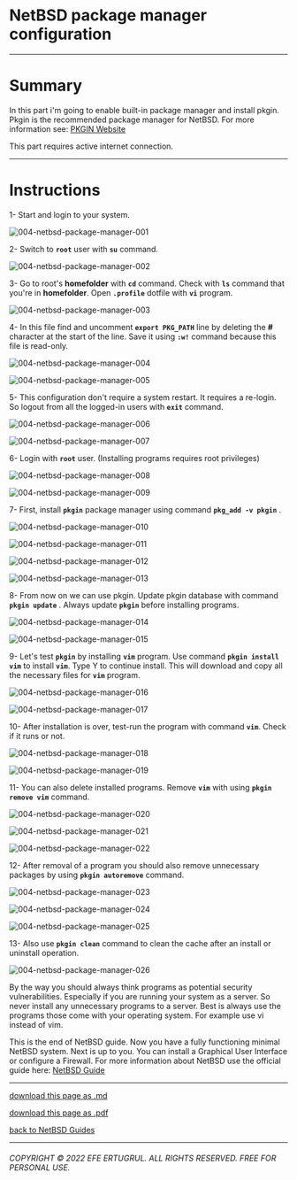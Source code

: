 # NetBSD package manager configuration

----------------------

# Summary

In this part i'm going to enable built-in package manager and install pkgin. Pkgin is the recommended package manager for NetBSD.
For more information see: [PKGIN Website](https://pkgin.net/)

This part requires active internet connection.

----------------------

# Instructions

1- Start and login to your system.

![004-netbsd-package-manager-001](/images/004-netbsd-package-manager-001.png)

2- Switch to **`root`** user with **`su`** command.

![004-netbsd-package-manager-002](/images/004-netbsd-package-manager-002.png)

3- Go to root's **homefolder** with **`cd`** command. Check with **`ls`** command that you're in **homefolder**. Open **`.profile`** dotfile with **`vi`** program.

![004-netbsd-package-manager-003](/images/004-netbsd-package-manager-003.png)

4- In this file find and uncomment **`export PKG_PATH`** line by deleting the **#** character at the start of the line. Save it using **`:w!`** command because this file is read-only.

![004-netbsd-package-manager-004](/images/004-netbsd-package-manager-004.png)

![004-netbsd-package-manager-005](/images/004-netbsd-package-manager-005.png)

5- This configuration don't require a system restart. It requires a re-login. So logout from all the logged-in users with **`exit`** command.

![004-netbsd-package-manager-006](/images/004-netbsd-package-manager-006.png)

![004-netbsd-package-manager-007](/images/004-netbsd-package-manager-007.png)

6- Login with **`root`** user. (Installing programs requires root privileges)

![004-netbsd-package-manager-008](/images/004-netbsd-package-manager-008.png)

![004-netbsd-package-manager-009](/images/004-netbsd-package-manager-009.png)

7- First, install **`pkgin`** package manager using command **`pkg_add -v pkgin`** .

![004-netbsd-package-manager-010](/images/004-netbsd-package-manager-010.png)

![004-netbsd-package-manager-011](/images/004-netbsd-package-manager-011.png)

![004-netbsd-package-manager-012](/images/004-netbsd-package-manager-012.png)

![004-netbsd-package-manager-013](/images/004-netbsd-package-manager-013.png)

8- From now on we can use pkgin. Update pkgin database with command **`pkgin update`** . Always update **`pkgin`** before installing programs.

![004-netbsd-package-manager-014](/images/004-netbsd-package-manager-014.png)

![004-netbsd-package-manager-015](/images/004-netbsd-package-manager-015.png)

9- Let's test **`pkgin`** by installing **`vim`** program. Use command **`pkgin install vim`** to install **`vim`**. Type Y to continue install. This will download and copy all the necessary files for **`vim`** program.

![004-netbsd-package-manager-016](/images/004-netbsd-package-manager-016.png)

![004-netbsd-package-manager-017](/images/004-netbsd-package-manager-017.png)

10- After installation is over, test-run the program with command **`vim`**. Check if it runs or not.

![004-netbsd-package-manager-018](/images/004-netbsd-package-manager-018.png)

![004-netbsd-package-manager-019](/images/004-netbsd-package-manager-019.png)

11- You can also delete installed programs. Remove **`vim`** with using **`pkgin remove vim`** command.

![004-netbsd-package-manager-020](/images/004-netbsd-package-manager-020.png)

![004-netbsd-package-manager-021](/images/004-netbsd-package-manager-021.png)

![004-netbsd-package-manager-022](/images/004-netbsd-package-manager-022.png)

12- After removal of a program you should also remove unnecessary packages by using **`pkgin autoremove`** command.

![004-netbsd-package-manager-023](/images/004-netbsd-package-manager-023.png)

![004-netbsd-package-manager-024](/images/004-netbsd-package-manager-024.png)

![004-netbsd-package-manager-025](/images/004-netbsd-package-manager-025.png)

13- Also use **`pkgin clean`** command to clean the cache after an install or uninstall operation.

![004-netbsd-package-manager-026](/images/004-netbsd-package-manager-026.png)

By the way you should always think programs as potential security vulnerabilities. Especially if you are running your system as a server. So never install any unnecessary programs to a server. Best is always use the programs those come with your operating system. For example use vi instead of vim. 

This is the end of NetBSD guide. Now you have a fully functioning minimal NetBSD system. Next is up to you. You can install a Graphical User Interface or configure a Firewall. For more information about NetBSD use the official guide here: [NetBSD Guide](https://www.netbsd.org/docs/guide/en/)

------------------------------

[download this page as .md](https://raw.githubusercontent.com/retrokid/retrokid.github.io/master/tech_notes/netbsd_guides/004-netbsd-package-manager.md)

[download this page as .pdf](https://raw.githubusercontent.com/retrokid/retrokid.github.io/master/tech_notes/netbsd_guides/004-netbsd-package-manager.pdf)

[back to NetBSD Guides](./netbsd-guides)

------------------------------

###### COPYRIGHT © 2022 EFE ERTUGRUL. ALL RIGHTS RESERVED. FREE FOR PERSONAL USE.